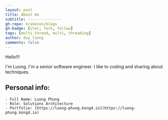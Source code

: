 ```yaml
---
layout: post
title: About me
subtitle: ---------------
gh-repo: krakenon/blogs
gh-badge: [star, fork, follow]
tags: [multi-thread, multi, threading]
author: duy_luong
comments: false
---
```


Hello!!!

I'm Luong. I'm a senior software engineer. I like to coding and sharing about techniques.

## Personal info:

    - Full Name: Luong Phung
    - Role: Solutions Architecture
    - Portfolio: [https://luong-phung.kongd.io](https://luong-phung.kongd.io)
